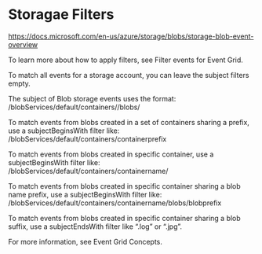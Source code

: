 # Storagae Filters


https://docs.microsoft.com/en-us/azure/storage/blobs/storage-blob-event-overview


To learn more about how to apply filters, see Filter events for Event Grid.

To match all events for a storage account, you can leave the subject filters empty.

The subject of Blob storage events uses the format:
/blobServices/default/containers//blobs/

To match events from blobs created in a set of containers sharing a prefix, use a subjectBeginsWith filter like:
/blobServices/default/containers/containerprefix

To match events from blobs created in specific container, use a subjectBeginsWith filter like:
/blobServices/default/containers/containername/

To match events from blobs created in specific container sharing a blob name prefix, use a subjectBeginsWith filter like:
/blobServices/default/containers/containername/blobs/blobprefix

To match events from blobs created in specific container sharing a blob suffix, use a subjectEndsWith filter like “.log” or “.jpg”.

For more information, see Event Grid Concepts.



